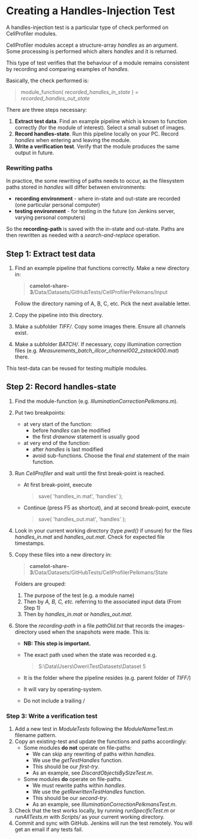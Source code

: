 # Creating a Handles-Injection Test

A handles-injection test is a particular type of check performed on CellProfiler modules. 

CellProfiler modules accept a structure-array *handles* as an argument. Some processing is performed which alters *handles* and it is returned.
 
This type of test verifies that the behaviour of a module remains consistent by recording and comparing examples of *handles*.

Basically, the check performed is:

> module\_function( *recorded\_handles\_in\_state* ) = *recorded\_handles\_out\_state*

There are three steps necessary:

1. **Extract test data**. Find an example pipeline which is known to function correctly (for the module of interest). Select a small subset of images.
2. **Record handles-state**. Run this pipeline locally on your PC. Record *handles* when entering and leaving the module.
3. **Write a verification test**. Verify that the module produces the same output in future.

### Rewriting paths
In practice, the some rewriting of paths needs to occur, as the filesystem paths stored in *handles* will differ between environments:

* **recording environment** - where in-state and out-state are recorded (one particular personal computer)
* **testing environment** - for testing in the future (on Jenkins server, varying personal computers) 

So the **recording-path** is saved with the in-state and out-state. Paths are then rewritten as needed with a *search-and-replace* operation.

## Step 1: Extract test data 

1. Find an example pipeline that functions correctly. Make a new directory in:

	> **camelot-share-3**/Data/Datasets/GitHubTests/CellProfilerPelkmans/Input

	Follow the directory naming of A, B, C, etc. Pick the next available letter.

2. Copy the pipeline into this directory.

3. Make a subfolder *TIFF/*. Copy some images there. Ensure all channels exist.
 
4. Make a subfolder *BATCH/*. If necessary, copy illumination correction files (e.g. *Measurements\_batch\_illcor\_channel002\_zstack000.mat*) there.  

This test-data can be reused for testing multiple modules.

## Step 2: Record handles-state

1. Find the module-function (e.g. *IlluminationCorrectionPelkmans.m*).
2. Put two breakpoints:
	* at very start of the function:
		* before *handles* can be modified
		* the first *drawnow* statement is usually good
	* at very end of the function:
		* after *handles* is last modified
		* avoid sub-functions. Choose the final *end* statement of the main function.
3. Run *CellProfiler* and wait until the first break-point is reached.
	* At first break-point, execute
		> save( 'handles_in.mat', 'handles' );
 
	* Continue (press F5 as shortcut), and at second break-point, execute

		> save( 'handles_out.mat', 'handles' );

4. Look in your current working directory (type *pwd()* if unsure) for the files *handles\_in.mat* and *handles\_out.mat*. Check for expected file timestamps.

5. Copy these files into a new directory in:
	
	> **camelot-share-3**/Data/Datasets/GitHubTests/CellProfilerPelkmans/State

	Folders are grouped:
	1. The purpose of the test (e.g. a module name)
	2. Then by *A, B, C, etc.* referring to the associated input data (From Step 1)
	3. Then by *handles\_in.mat* or *handles\_out.mat*.

6. Store the *recording-path* in a file *pathOld.txt* that records the images-directory used when the snapshots were made. This is:
	* **NB: This step is important.**
	* The exact path used when the state was recorded e.g.
		> S:\Data\Users\Owen\TestDatasets\Dataset 5
		
	* It is the folder where the pipeline resides (e.g. parent folder of *TIFF/*)
	* It will vary by operating-system.
	* Do not include a trailing /
	
### Step 3: Write a verification test

1. Add a new test in *ModuleTests* following the *ModuleName*Test.m filename pattern.
2. Copy an existing-test and update the functions and paths accordingly:
	* Some modules **do not** operate on file-paths:
		* We can skip any rewriting of paths within *handles*.
		* We use the *getTestHandles* function.
		* This should be our *first-try*.
		* As an example, see *DiscardObjectsBySizeTest.m*.
	* Some modules **do** operate on file-paths.
		* We must rewrite paths within *handles*.
		* We use the *getRewrittenTestHandles* function.
		* This should be our *second-try*.
		* As an example, see *IlluminationCorrectionPelkmansTest.m*.
3. Check that the test works locally, by running *runSpecificTest.m* or *runAllTests.m* with *Scripts/* as your current working directory.
4. Commit and sync with GitHub. Jenkins will run the test remotely. You will get an email if any tests fail.
